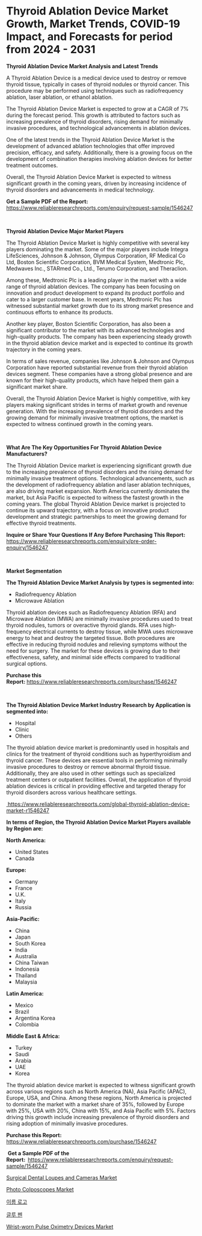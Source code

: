 <p><h1>Thyroid Ablation Device Market Growth, Market Trends, COVID-19 Impact, and Forecasts for period from 2024 - 2031</h1></p><p><strong>Thyroid Ablation Device Market Analysis and Latest Trends</strong></p>
<p><p>A Thyroid Ablation Device is a medical device used to destroy or remove thyroid tissue, typically in cases of thyroid nodules or thyroid cancer. This procedure may be performed using techniques such as radiofrequency ablation, laser ablation, or ethanol ablation.</p><p>The Thyroid Ablation Device Market is expected to grow at a CAGR of 7% during the forecast period. This growth is attributed to factors such as increasing prevalence of thyroid disorders, rising demand for minimally invasive procedures, and technological advancements in ablation devices.</p><p>One of the latest trends in the Thyroid Ablation Device Market is the development of advanced ablation technologies that offer improved precision, efficacy, and safety. Additionally, there is a growing focus on the development of combination therapies involving ablation devices for better treatment outcomes.</p><p>Overall, the Thyroid Ablation Device Market is expected to witness significant growth in the coming years, driven by increasing incidence of thyroid disorders and advancements in medical technology.</p></p>
<p><strong>Get a Sample PDF of the Report:&nbsp;</strong> <a href="https://www.reliableresearchreports.com/enquiry/request-sample/1546247">https://www.reliableresearchreports.com/enquiry/request-sample/1546247</a></p>
<p>&nbsp;</p>
<p><strong>Thyroid Ablation Device Major Market Players</strong></p>
<p><p>The Thyroid Ablation Device Market is highly competitive with several key players dominating the market. Some of the major players include Integra LifeSciences, Johnson & Johnson, Olympus Corporation, RF Medical Co Ltd, Boston Scientific Corporation, BVM Medical System, Medtronic Plc, Medwaves Inc., STARmed Co., Ltd., Terumo Corporation, and Theraclion.</p><p>Among these, Medtronic Plc is a leading player in the market with a wide range of thyroid ablation devices. The company has been focusing on innovation and product development to expand its product portfolio and cater to a larger customer base. In recent years, Medtronic Plc has witnessed substantial market growth due to its strong market presence and continuous efforts to enhance its products.</p><p>Another key player, Boston Scientific Corporation, has also been a significant contributor to the market with its advanced technologies and high-quality products. The company has been experiencing steady growth in the thyroid ablation device market and is expected to continue its growth trajectory in the coming years.</p><p>In terms of sales revenue, companies like Johnson & Johnson and Olympus Corporation have reported substantial revenue from their thyroid ablation devices segment. These companies have a strong global presence and are known for their high-quality products, which have helped them gain a significant market share.</p><p>Overall, the Thyroid Ablation Device Market is highly competitive, with key players making significant strides in terms of market growth and revenue generation. With the increasing prevalence of thyroid disorders and the growing demand for minimally invasive treatment options, the market is expected to witness continued growth in the coming years.</p></p>
<p>&nbsp;</p>
<p><strong>What Are The Key Opportunities For Thyroid Ablation Device Manufacturers?</strong></p>
<p><p>The Thyroid Ablation Device market is experiencing significant growth due to the increasing prevalence of thyroid disorders and the rising demand for minimally invasive treatment options. Technological advancements, such as the development of radiofrequency ablation and laser ablation techniques, are also driving market expansion. North America currently dominates the market, but Asia Pacific is expected to witness the fastest growth in the coming years. The global Thyroid Ablation Device market is projected to continue its upward trajectory, with a focus on innovative product development and strategic partnerships to meet the growing demand for effective thyroid treatments.</p></p>
<p><strong>Inquire or Share Your Questions If Any Before Purchasing This Report:</strong> <a href="https://www.reliableresearchreports.com/enquiry/pre-order-enquiry/1546247">https://www.reliableresearchreports.com/enquiry/pre-order-enquiry/1546247</a></p>
<p>&nbsp;</p>
<p><strong>Market Segmentation</strong></p>
<p><strong>The Thyroid Ablation Device Market Analysis by types is segmented into:</strong></p>
<p><ul><li>Radiofrequency Ablation</li><li>Microwave Ablation</li></ul></p>
<p><p>Thyroid ablation devices such as Radiofrequency Ablation (RFA) and Microwave Ablation (MWA) are minimally invasive procedures used to treat thyroid nodules, tumors or overactive thyroid glands. RFA uses high-frequency electrical currents to destroy tissue, while MWA uses microwave energy to heat and destroy the targeted tissue. Both procedures are effective in reducing thyroid nodules and relieving symptoms without the need for surgery. The market for these devices is growing due to their effectiveness, safety, and minimal side effects compared to traditional surgical options.</p></p>
<p><strong>Purchase this Report:&nbsp;</strong><a href="https://www.reliableresearchreports.com/purchase/1546247">https://www.reliableresearchreports.com/purchase/1546247</a></p>
<p>&nbsp;</p>
<p><strong>The Thyroid Ablation Device Market Industry Research by Application is segmented into:</strong></p>
<p><ul><li>Hospital</li><li>Clinic</li><li>Others</li></ul></p>
<p><p>The thyroid ablation device market is predominantly used in hospitals and clinics for the treatment of thyroid conditions such as hyperthyroidism and thyroid cancer. These devices are essential tools in performing minimally invasive procedures to destroy or remove abnormal thyroid tissue. Additionally, they are also used in other settings such as specialized treatment centers or outpatient facilities. Overall, the application of thyroid ablation devices is critical in providing effective and targeted therapy for thyroid disorders across various healthcare settings.</p></p>
<p><a href="https://www.reliableresearchreports.com/global-thyroid-ablation-device-market-r1546247">&nbsp;https://www.reliableresearchreports.com/global-thyroid-ablation-device-market-r1546247</a></p>
<p><strong>In terms of Region, the Thyroid Ablation Device Market Players available by Region are:</strong></p>
<p>
    <p> <strong> North America: </strong>
        <ul>
            <li>United States</li>
            <li>Canada</li>
        </ul>
        </p> 
    <p> <strong> Europe: </strong>
        <ul>
            <li>Germany</li>
            <li>France</li>
            <li>U.K.</li>
            <li>Italy</li>
            <li>Russia</li>
        </ul>
        </p> 
    <p> <strong> Asia-Pacific: </strong>
        <ul>
            <li>China</li>
            <li>Japan</li>
            <li>South Korea</li>
            <li>India</li>
            <li>Australia</li>
            <li>China Taiwan</li>
            <li>Indonesia</li>
            <li>Thailand</li>
            <li>Malaysia</li>
        </ul>
        </p> 
    <p> <strong> Latin America: </strong>
        <ul>
            <li>Mexico</li>
            <li>Brazil</li>
            <li>Argentina Korea</li>
            <li>Colombia</li>
        </ul>
        </p> 
    <p> <strong> Middle East & Africa: </strong>
        <ul>
            <li>Turkey</li>
            <li>Saudi</li>
            <li>Arabia</li>
            <li>UAE</li>
            <li>Korea</li>
        </ul>
    </p>
    </p>
<p><p>The thyroid ablation device market is expected to witness significant growth across various regions such as North America (NA), Asia Pacific (APAC), Europe, USA, and China. Among these regions, North America is projected to dominate the market with a market share of 35%, followed by Europe with 25%, USA with 20%, China with 15%, and Asia Pacific with 5%. Factors driving this growth include increasing prevalence of thyroid disorders and rising adoption of minimally invasive procedures.</p></p>
<p><strong>Purchase this Report: </strong><a href="https://www.reliableresearchreports.com/purchase/1546247">https://www.reliableresearchreports.com/purchase/1546247</a></p>
<p>&nbsp;<strong>Get a Sample PDF of the Report:&nbsp;&nbsp;</strong><a href="https://www.reliableresearchreports.com/enquiry/request-sample/1546247">https://www.reliableresearchreports.com/enquiry/request-sample/1546247</a></p>
<p><strong></strong></p>
<p><p><a href="https://github.com/eeenafisainka/Market-Research-Report-List-1/blob/main/surgical-dental-loupes-and-cameras-market.md">Surgical Dental Loupes and Cameras Market</a></p><p><a href="https://github.com/mzurpwxu46/Market-Research-Report-List-1/blob/main/photo-colposcopes-market.md">Photo Colposcopes Market</a></p><p><a href="https://github.com/khytkeqagplkzqvh/Market-Research-Report-List-3/blob/main/168992276157.md">이름 로고</a></p><p><a href="https://github.com/TimmyMann6767/Market-Research-Report-List-3/blob/main/184919476158.md">글루 펜</a></p><p><a href="https://github.com/liliskanaya73/Market-Research-Report-List-1/blob/main/wrist-worn-pulse-oximetry-devices-market.md">Wrist-worn Pulse Oximetry Devices Market</a></p></p>